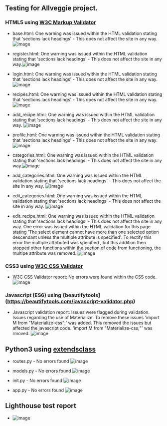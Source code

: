 ## Testing for Allveggie project.

### HTML5 using [W3C Markup Validator](https://validator.w3.org/images/w3c.png)

* base.html: One warning was issued within the HTML validation stating that 'sections lack headings' - This does not affect the site in any way. ![image](https://user-images.githubusercontent.com/95102264/179354173-38a2867b-72b4-482e-b73b-0d1a11494069.png)

*  register.html: One warning was issued within the HTML validation stating that 'sections lack headings' - This does not affect the site in any way.![image](https://user-images.githubusercontent.com/95102264/179745224-222c1d2a-65e5-4b69-a1ec-112a91533726.png)

* login.html: One warning was issued within the HTML validation stating that 'sections lack headings' - This does not affect the site in any way. ![image](https://user-images.githubusercontent.com/95102264/179746315-3a0642f2-c7ac-4462-a015-5b0810d9547c.png)

* recipes.html: One warning was issued within the HTML validation stating that 'sections lack headings' - This does not affect the site in any way. ![image](https://user-images.githubusercontent.com/95102264/179747099-06826322-5a06-4232-b698-9cc1bcaf1f21.png)

* add_recipe.html: One warning was issued within the HTML validation stating that 'sections lack headings' - This does not affect the site in any way. ![image](https://user-images.githubusercontent.com/95102264/179749530-12fd897f-414b-4cf4-a561-55e6bd9cd546.png)

* profile.html: One warning was issued within the HTML validation stating that 'sections lack headings' - This does not affect the site in any way. ![image](https://user-images.githubusercontent.com/95102264/179750230-fb4f0cf6-703a-45c7-bd77-5803b50db498.png) 

* categories.html: One warning was issued within the HTML validation stating that 'sections lack headings' - This does not affect the site in any way.![image](https://user-images.githubusercontent.com/95102264/179750712-f5c3e097-293f-4680-ab26-72735b23cd7f.png)

* add_categories.html: One warning was issued within the HTML validation stating that 'sections lack headings' - This does not affect the site in any way. ![image](https://user-images.githubusercontent.com/95102264/179751147-51432085-ca47-4990-bdc8-51e5a592b56d.png)

* edit_categories.html: One warning was issued within the HTML validation stating that 'sections lack headings' - This does not affect the site in any way. ![image](https://user-images.githubusercontent.com/95102264/179751574-b3d1959c-abce-4b5b-ab23-a239b3236546.png)

* edit_recipe.html: One warning was issued within the HTML validation stating that 'sections lack headings' - This does not affect the site in any way. One error was issued within the HTML validation for this page stating 'The select element cannot have more than one selected option descendant unless the multiple attribute is specified'. To rectify this error the multiple attributed was specified , but this addition then stopped other functions within the section of code from functioning, the multipe attribute was removed. ![image](https://user-images.githubusercontent.com/95102264/179754214-2827ae71-fcf3-4001-8fd6-e5872e430d71.png)

### CSS3 using [W3C CSS Validator](http://www.w3.org/)

* W3C CSS Validator report: No errors were found within the CSS code. ![image](https://user-images.githubusercontent.com/95102264/179354388-d5c0a6b4-3e52-48cc-9529-2a7684eacc80.png)

### Javascript (ES6) using {beautifytools](https://beautifytools.com/javascript-validator.php)

* Javascript validation report: Issues were flagged during validation. Issues regarding the use of Materialize. To remove these issues 'import M from "Materialize-css";' was added. This removed the issues but affected the javascript code. 'import M from "Materialize-css;"' was rmoved. ![image](https://user-images.githubusercontent.com/95102264/179763631-8b5458ae-17c8-418b-9dae-c66a8018b536.png)

## Python3 using [extendsclass](https://extendsclass.com/)

* routes.py - No errors found ![image](https://user-images.githubusercontent.com/95102264/179364358-f3c36a6d-b53a-4d4b-a59f-d399ad95541f.png)

* models.py - No errors found ![image](https://user-images.githubusercontent.com/95102264/179364553-6ddd5ba7-e2a3-4454-ab2f-e22a749c9380.png)

* init.py - No errors found ![image](https://user-images.githubusercontent.com/95102264/179364518-087a782b-120d-4e08-ba6a-94fd926ac850.png)

* app.py - No errors found ![image](https://user-images.githubusercontent.com/95102264/179364597-23c87f18-8a29-4849-bd26-58436fd8dde9.png)

## Lighthouse test report

* ![image](https://user-images.githubusercontent.com/95102264/179740012-21e971ff-15ce-46c1-a0a2-7954257535ff.png)